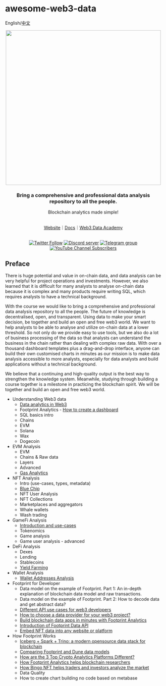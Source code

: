 # awesome-web3-data

English/[中文](https://github.com/footprintanalytics/awesome-web3/blob/main/README-CN.md)

<div align="center">
  <div align=center><img src="https://statichk.footprint.network/img_nav_logo_v5.svg" width=" 500 "></div>
  <h3 align="center">
    Bring a comprehensive and professional data analysis repository to all the people.
  </h3>
  <p>Blockchain analytics made simple!</p>
  <br />
 <a href="https://www.footprint.network/">Website</a>｜<a href="https://docs.footprint.network/docs">Docs</a>｜<a href="https://www.footprint.network/news/academy">Web3 Data Academy </a>
  <p>
    <br />
    <a href="https://twitter.com/Footprint_Data"><img alt="Twitter Follow" src="https://img.shields.io/twitter/follow/Footprint_Data?label=Follow"></a>
    <a href="https://discord.gg/3HYaR6USM7"><img src="https://img.shields.io/discord/864829036294307881?color=5865F2&logo=discord&logoColor=white&label=discord" alt="Discord server" /></a>
    <a href="https://t.me/joinchat/4-ocuURAr2thODFh"><img src="https://img.shields.io/badge/telegram-blue?color=blue&logo=telegram&logoColor=white" alt="Telegram group" /></a>
    <a href="https://www.youtube.com/c/FootprintAnalytics"><img alt="YouTube Channel Subscribers" src="https://img.shields.io/youtube/channel/subscribers/UCKwZbKyuhWveetGhZcNtSTg?style=social"></a>
  </p>
</div>


## Preface

There is huge potential and value in on-chain data, and data analysis can be very helpful for project operations and investments. However, we also learned that it is difficult for many analysts to analyse on-chain data because it is complex and many products require writing SQL, which requires analysts to have a technical background. 

With the course we would like to bring a comprehensive and professional data analysis repository to all the people. The future of knowledge is decentralised, open, and transparent. Using data to make your smart decision, be together and build an open and free web3 world. We want to help analysts to be able to analyse and utilize on-chain data at a lower threshold. So not only do we provide easy to use tools, but we also do a lot of business processing of the data so that analysts can understand the business in the chain rather than dealing with complex raw data. With over a thousand dashboard templates plus a drag-and-drop interface, anyone can build their own customised charts in minutes as our mission is to make data analysis accessible to more analysts, especially for data analysts and build applications without a technical background.

We believe that a continuing and high-quality output is the best way to strengthen the knowledge system. Meanwhile, studying through building a course together is a milestone in practicing the blockchain spirit. We will be together and build an open and free web3 world.

- Understanding Web3 data
    - [Data analytics in Web3](https://www.footprint.network/article/1-1-data-in-web3-TB7aPlAi)
    - Footprint Analytics
          -  [How to create a dashboard](https://www.footprint.network/article/1-2-footprint-analytics-kvLDOmUv)
    - SQL basics intro
    - Chains
    - EVM
    - Solana
    - Wax
    - Dogecoin
- EVM Analysis
    - EVM
    - Chains & Raw data
    - Layers
    -  Advanced
    - [Gas Analytics](https://www.footprint.network/article/2-5-evm-gas-analysis-tr6lTr5i)
- NFT Analysis
    - Intro (use-cases, types, metadata)
    - [Blue Chip](https://www.footprint.network/article/3-6-what-makes-an-nft-project-blue-chip-CsNciXZy)
    - NFT User Analysis
    - NFT Collections
    - Marketplaces and aggregators
    - Whale wallets
    - Wash trading
- GameFi Analysis
    - [Introduction and use-cases](https://www.footprint.network/article/4-1-gamefi-data-analysis-fp-tdR0TWvk)
    - Tokenomics
    - Game analysis
    - Game user analysis - advanced
- DeFi Analysis
    - Dexes
    - Lending
    - Stablecoins
    - [Yield Farming](https://www.footprint.network/article/3-4-the-ultimate-beginner-s-guide-to-defi-how-to-make-money-with-crypto-by-yield-farming-KM0t1g6d)
- Wallet Analysis
    - [Wallet Addresses Analysis](https://www.footprint.network/article/4-1-wallet-addresses-analysis-fp-xvdIKGzc)
- Footprint for Developer
    - Data model on the example of Footprint. Part 1: An in-depth explanation of blockchain data model and raw transactions.
    - Data model on the example of Footprint. Part 2: How to decode data and get abstract data?
    - [Different API use cases for web3 developers](https://www.footprint.network/article/6-3-different-api-use-cases-for-web3-developers-cnPuEMRk)
    - [How to choose a data provider for your web3 project?](https://www.footprint.network/article/6-4-how-to-choose-a-data-provider-for-your-web3-project-fp-o2YLmocR)
    - [Build blockchain data apps in minutes with Footprint Analytics](https://www.footprint.network/article/6-5-build-blockchain-data-apps-in-minutes-with-footprint-analytics-6uw1o6TM)
    - [Introduction of Footprint Data API](https://www.footprint.network/article/6-6-build-your-project-with-footprint-analytics-data-api-fp-utU0s7Ai)
    - [Embed NFT data into any website or platform](https://www.footprint.network/article/6-7-embed-nft-data-into-any-website-or-platform-fp-pwsuthcZ)
- How Footprint Works
    - [Iceberg + Spark + Trino: a modern opensource data stack for blockchain](https://www.footprint.network/article/7-1-iceberg-spark-trino-a-modern-opensource-data-stack-for-blockchain-fp-HGZpPm3D)
    - [Comparing Footprint and Dune data models](https://www.footprint.network/article/7-2-comparing-footprint-and-dune-data-models-fp-xpquq6RZ)
    - [How are the 3 Top Crypto Analytics Platforms Different?](https://www.footprint.network/article/7-3-how-are-the-3-top-crypto-analytics-platforms-different-Aucc4Pab) 
    - [How Footprint Analytics helps blockchain researchers](https://www.footprint.network/article/7-4-how-footprint-analytics-helps-blockchain-researchers-XzFCDoUe)
    - [How Bingo NFT helps traders and investors analyze the market](https://www.footprint.network/article/7-5-how-bingo-nft-helps-traders-and-investors-analyze-the-market-2WhSy3Vu)
    - Data Quality
    - How to create chart building no code based on metabase
